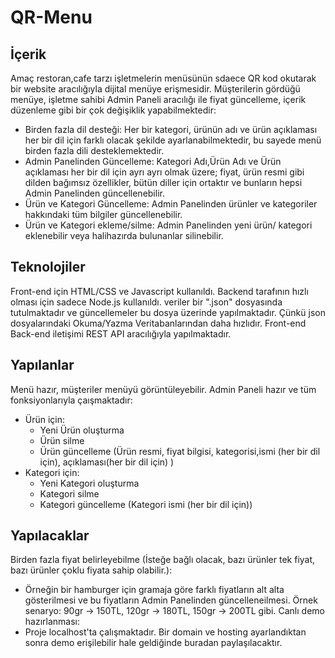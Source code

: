 # QR-Menu
## İçerik
Amaç restoran,cafe tarzı işletmelerin menüsünün sdaece QR kod okutarak bir website aracılığıyla dijital menüye erişmesidir. Müşterilerin gördüğü menüye, işletme sahibi Admin Paneli aracılığı ile fiyat güncelleme, içerik düzenleme gibi bir çok değişiklik yapabilmektedir:
- Birden fazla dil desteği: Her bir kategori, ürünün adı ve ürün açıklaması her bir dil için farklı olacak şekilde ayarlanabilmektedir, bu sayede menü birden fazla dili desteklemektedir.
- Admin Panelinden Güncelleme: Kategori Adı,Ürün Adı ve Ürün açıklaması her bir dil için ayrı ayrı olmak üzere; fiyat, ürün resmi gibi dilden bağımsız özellikler, bütün diller için ortaktır ve bunların hepsi Admin Panelinden güncellenebilir.
- Ürün ve Kategori Güncelleme: Admin Panelinden ürünler ve kategoriler hakkındaki tüm bilgiler güncellenebilir.
- Ürün ve Kategori ekleme/silme: Admin Panelinden yeni ürün/ kategori eklenebilir veya halihazırda bulunanlar silinebilir.
## Teknolojiler
Front-end için HTML/CSS ve Javascript kullanıldı.
Backend tarafının hızlı olması için sadece Node.js kullanıldı.
veriler bir ".json" dosyasında tutulmaktadır ve güncellemeler bu dosya üzerinde yapılmaktadır. Çünkü json dosyalarındaki Okuma/Yazma Veritabanlarından daha hızlıdır.
Front-end Back-end iletişimi REST API aracılığıyla yapılmaktadır.
## Yapılanlar
Menü hazır, müşteriler menüyü görüntüleyebilir.
Admin Paneli hazır ve tüm fonksiyonlarıyla çaışmaktadır:
- Ürün için:
  - Yeni Ürün oluşturma
  - Ürün silme
  - Ürün güncelleme (Ürün resmi, fiyat bilgisi, kategorisi,ismi (her bir dil için), açıklaması(her bir dil için) )
- Kategori için:
  - Yeni Kategori oluşturma
  - Kategori silme
  - Kategori güncelleme (Kategori ismi (her bir dil için))
## Yapılacaklar
Birden fazla fiyat belirleyebilme (İsteğe bağlı olacak, bazı ürünler tek fiyat, bazı ürünler çoklu fiyata sahip olabilir.):
- Örneğin bir hamburger için gramaja göre farklı fiyatların alt alta gösterilmesi ve bu fiyatların Admin Panelinden güncelleneilmesi. Örnek senaryo: 90gr -> 150TL, 120gr -> 180TL, 150gr -> 200TL gibi.
Canlı demo hazırlanması:
- Proje localhost'ta çalışmaktadır. Bir domain ve hosting ayarlandıktan sonra demo erişilebilir hale geldiğinde buradan paylaşılacaktır.
